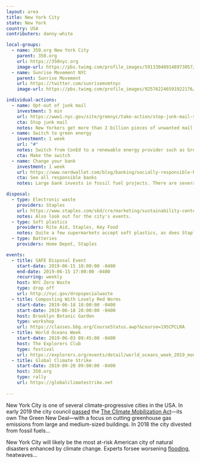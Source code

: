 ```yaml
---
layout: area
title: New York City
state: New York
country: USA
contributers: danny-white

local-groups: 
  - name: 350.org New York City
    parent: 350.org
    url: https://350nyc.org
    image-url: https://pbs.twimg.com/profile_images/591330489148973057/vF4ZAhUB_400x400.png
  - name: Sunrise Movement NYC
    parent: Sunrise Movement
    url: https://twitter.com/sunrisemvmtnyc
    image-url: https://pbs.twimg.com/profile_images/925762246591922176/ZXkD9xVi_400x400.jpg

individual-actions:
  - name: Opt-out of junk mail
    investment: 5 min
    url: https://www1.nyc.gov/site/greenyc/take-action/stop-junk-mail-signup.page
    cta: Stop junk mail
    notes: New Yorkers get more than 2 billion pieces of unwanted mail a year. You can take a simple step to stop the hundreds of pieces of unwanted catalogs and other mail cluttering your mailbox.
  - name: Switch to green energy
    investment: 1 week
    url: "#"
    notes: Switch from ConEd to a renewable energy provider such as Green Mountain Energy.
    cta: Make the switch
  - name: Change your bank
    investment: 1 week
    url: https://www.nerdwallet.com/blog/banking/socially-responsible-banks/
    cta: See all responsible banks
    notes: Large bank invests in fossil fuel projects. There are several environmentally-responsible bank or credit union for New Yorkers to switch to. They include Amalgamated Bank and Spring Bank.

disposal:
  - type: Electronic waste
    providers: Staples
    url: https://www.staples.com/sbd/cre/marketing/sustainability-center/recycling-services/electronics/?icid=RecyclingServices:middlecontent:2:electronicsrecycling:20170901
    notes: Also look out for the city's events.
  - type: Soft plastics
    providers: Rite Aid, Staples, Key Food
    notes: Quite a few supermarkets accept soft plastics, as does Staples.
  - type: Batteries
    providers: Home Depot, Staples

events:
  - title: SAFE Disposal Event
    start-date: 2019-06-15 10:00:00 -0400
    end-date: 2019-06-15 17:00:00 -0400
    recurring: weekly
    host: NYC Zero Waste
    type: drop off
    url: http://nyc.gov/dropspecialwaste
  - title: Composting With Lovely Red Worms
    start-date: 2019-06-18 18:00:00 -0400
    start-date: 2019-06-18 20:00:00 -0400
    host: Brooklyn Botanic Garden
    type: workshop
    url: https://classes.bbg.org/CourseStatus.awp?&course=19SCPCLRA
  - title: World Oceans Week
    start-date: 2019-06-03 09:45:00 -0400
    host: The Explorers Club
    type: festival
    url: https://explorers.org/events/detail/world_oceans_week_2019_monday
  - title: Global Climate Strike
    start-date: 2019-09-20 09:00:00 -0400
    host: 350.org
    type: rally
    url: https://globalclimatestrike.net
  
---
```

New York City is one of several climate-progressive cities in the USA. In early 2019 the city council [passed](https://iqconnect.lmhostediq.com/iqextranet/view_newsletter.aspx?id=160636&c=NYCCSPK#climate) the [The Climate Mobilization Act](https://www.ecowatch.com/a-green-new-deal-for-new-york-city-2635360256.html)—its own The Green New Deal—with a focus on cutting greenhouse gas emissions from large and medium-sized buildings. In 2018 the city divested from fossil fuels...

New York City will likely be the most at-risk American city of natural disasters enhanced by climate change. Experts forsee worsening [flooding](http://ccir.ciesin.columbia.edu/nyc/ccir-ny_q2d.html), heatwaves...